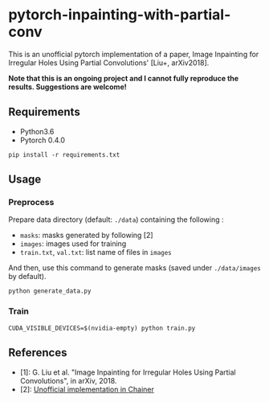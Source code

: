 # pytorch-inpainting-with-partial-conv

This is an unofficial pytorch implementation of a paper, Image Inpainting for Irregular Holes Using Partial Convolutions' [Liu+, arXiv2018].

**Note that this is an ongoing project and I cannot fully reproduce the results. Suggestions are welcome!**

## Requirements
- Python3.6
- Pytorch 0.4.0

```
pip install -r requirements.txt
```

## Usage

### Preprocess
Prepare data directory (default: `./data`) containing the following :
- `masks`: masks generated by following [2]
- `images`: images used for training
- `train.txt`, `val.txt`: list name of files in `images`

And then, use this command to generate masks (saved under `./data/images` by default).
```
python generate_data.py
```

### Train
```
CUDA_VISIBLE_DEVICES=$(nvidia-empty) python train.py
```

## References
- [1]: G. Liu et al. "Image Inpainting for Irregular Holes Using Partial Convolutions", in arXiv, 2018.
- [2]: [Unofficial implementation in Chainer](https://github.com/SeitaroShinagawa/chainer-partial_convolution_image_inpainting)
